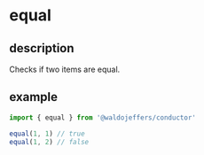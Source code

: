 # equal

## description

Checks if two items are equal.



## example

```javascript
import { equal } from '@waldojeffers/conductor'

equal(1, 1) // true
equal(1, 2) // false
```


